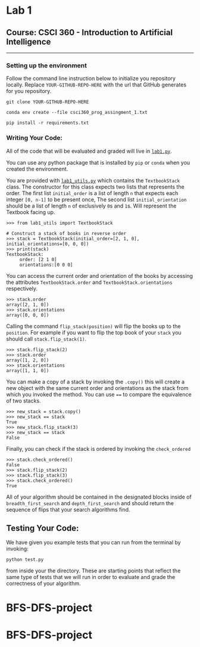 # Lab 1

## Course: CSCI 360 - Introduction to Artificial Intelligence

-----

### Setting up the environment

Follow the command line instruction below to initialize you repository
locally. Replace `YOUR-GITHUB-REPO-HERE` with the url that GitHub
generates for you repository.

```
git clone YOUR-GITHUB-REPO-HERE

conda env create --file csci360_prog_assingment_1.txt

pip install -r requirements.txt

```

### Writing Your Code:

All of the code that will be evaluated and graded will live in
[`lab1.py`](lab.py).

You can use any python package that is installed by `pip` or `conda`
when you created the environment.

You are provided with [`lab1_utils.py`](`lab1_utils.py`) which contains
the `TextbookStack` class. The constructor for this class expects two
lists that represents the order. The first list `initial_order` is a
list of length `n` that expects each integer `[0, n-1]` to be present
once, The second list `initial_orientation` should be a list of length
`n` of exclusively `0`s and `1`s. Will represent the Textbook facing up.

```
>>> from lab1_utils import TextbookStack

# Construct a stack of books in reverse order
>>> stack = TextbookStack(initial_order=[2, 1, 0], initial_orientations=[0, 0, 0])
>>> print(stack)
TextbookStack:
 	 order: [2 1 0]
	 orientations:[0 0 0]
```


You can access the current order and orientation of the books by
accessing the attributes `TextbookStack.order` and
`TextbookStack.orientations` respectively.

```
>>> stack.order
array([2, 1, 0])
>>> stack.orientations
array([0, 0, 0])
```

Calling the command `flip_stack(position)` will flip the books up to the
`position`. For example if you want to flip the top book of your `stack`
you should call `stack.flip_stack(1)`.

```
>>> stack.flip_stack(2)
>>> stack.order
array([1, 2, 0])
>>> stack.orientations
array([1, 1, 0])
```

You can make a copy of a stack by invoking the `.copy()` this will
create a new object with the same current order and orientations as the
stack from which you invoked the method. You can use `==` to compare the
equivalence of two stacks.

```
>>> new_stack = stack.copy()
>>> new_stack == stack
True
>>> new_stack.flip_stack(3)
>>> new_stack == stack
False
```


Finally, you can check if the stack is ordered by invoking the
`check_ordered`

```
>>> stack.check_ordered()
False
>>> stack.flip_stack(2)
>>> stack.flip_stack(3)
>>> stack.check_ordered()
True
```
All of your algorithm should be contained in the designated blocks
inside of `breadth_first_search` and `depth_first_search` and should
return the sequence of flips that your search algorithms find.

## Testing Your Code:

We have given you example tests that you can run from the terminal by
invoking:

```
python test.py
```

from inside your the directory. These are starting points that reflect
the same type of tests that we will run in order to evaluate and grade
the correctness of your algorithm.
# BFS-DFS-project
# BFS-DFS-project

